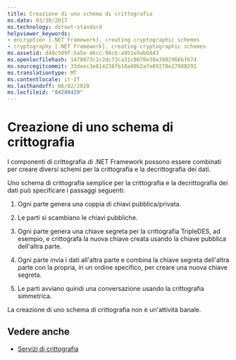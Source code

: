 ```yaml
---
title: Creazione di uno schema di crittografia
ms.date: 03/30/2017
ms.technology: dotnet-standard
helpviewer_keywords:
- encryption [.NET Framework], creating cryptographic schemes
- cryptography [.NET Framework], creating cryptographic schemes
ms.assetid: d40c509f-5a5e-46cc-94cb-a951e9ab6843
ms.openlocfilehash: 1478873c1c2dc73ca31c9078e39a3902966bf674
ms.sourcegitcommit: 33deec3e814238fb18a49b2a7e89278e27888291
ms.translationtype: MT
ms.contentlocale: it-IT
ms.lasthandoff: 06/02/2020
ms.locfileid: "84288420"
---
```

# <a name="creating-a-cryptographic-scheme"></a>Creazione di uno schema di crittografia
I componenti di crittografia di .NET Framework possono essere combinati per creare diversi schemi per la crittografia e la decrittografia dei dati.  
  
 Uno schema di crittografia semplice per la crittografia e la decrittografia dei dati può specificare i passaggi seguenti:  
  
1. Ogni parte genera una coppia di chiavi pubblica/privata.  
  
2. Le parti si scambiano le chiavi pubbliche.  
  
3. Ogni parte genera una chiave segreta per la crittografia TripleDES, ad esempio, e crittografa la nuova chiave creata usando la chiave pubblica dell'altra parte.  
  
4. Ogni parte invia i dati all'altra parte e combina la chiave segreta dell'altra parte con la propria, in un ordine specifico, per creare una nuova chiave segreta.  
  
5. Le parti avviano quindi una conversazione usando la crittografia simmetrica.  
  
 La creazione di uno schema di crittografia non è un'attività banale.
  
## <a name="see-also"></a>Vedere anche

- [Servizi di crittografia](cryptographic-services.md)
